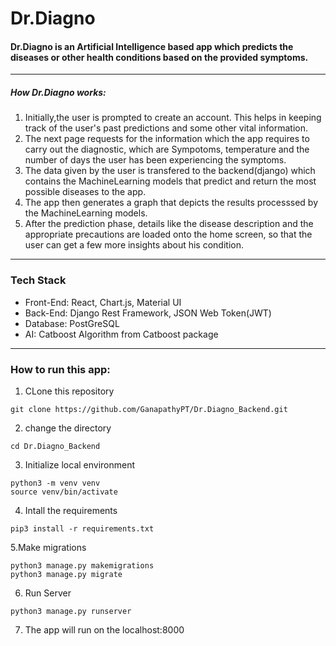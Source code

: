 # Dr.Diagno
#### Dr.Diagno is an Artificial Intelligence based app which predicts the diseases or other health conditions based on the provided symptoms.
---
##### How Dr.Diagno works:
1. Initially,the user is prompted to create an account. This helps in keeping track of the user's past predictions and some other vital information.
2. The next page requests for the information which the app requires to carry out the diagnostic, which are Sympotoms, temperature and the number of days the user has been experiencing the symptoms.
3. The data given by the user is transfered to the backend(django) which contains the MachineLearning models that predict and return the most possible diseases to the app.
4. The app then generates a graph that depicts the results processsed by the MachineLearning models.
5. After the prediction phase, details like the disease description and the appropriate precautions are loaded onto the home screen, so that the user can get a few more insights about his condition.

---

### Tech Stack
* Front-End: React, Chart.js, Material UI
* Back-End: Django Rest Framework, JSON Web Token(JWT)
* Database: PostGreSQL
* AI: Catboost Algorithm from Catboost package

---
### How to run this app:
1. CLone this repository
```
git clone https://github.com/GanapathyPT/Dr.Diagno_Backend.git
```
2. change the directory
```
cd Dr.Diagno_Backend
```
3. Initialize local environment
```
python3 -m venv venv
source venv/bin/activate
```
4. Intall the requirements
```
pip3 install -r requirements.txt
```
5.Make migrations 
```
python3 manage.py makemigrations
python3 manage.py migrate
```
6. Run Server
```
python3 manage.py runserver
```
7. The app will run on the localhost:8000
